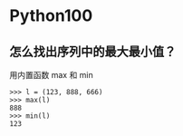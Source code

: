 # Python100


## 怎么找出序列中的最大最小值？

用内置函数 max 和 min


```
>>> l = (123, 888, 666)
>>> max(l)
888
>>> min(l)
123
```